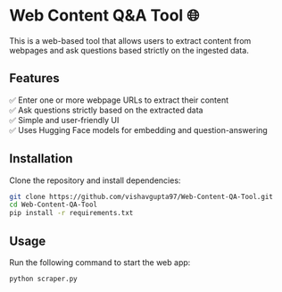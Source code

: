 # Web Content Q&A Tool 🌐

This is a web-based tool that allows users to extract content from webpages and ask questions based strictly on the ingested data.

## Features
✅ Enter one or more webpage URLs to extract their content  
✅ Ask questions strictly based on the extracted data  
✅ Simple and user-friendly UI  
✅ Uses Hugging Face models for embedding and question-answering  

## Installation  
Clone the repository and install dependencies:  
```sh
git clone https://github.com/vishavgupta97/Web-Content-QA-Tool.git
cd Web-Content-QA-Tool
pip install -r requirements.txt

```

## Usage

Run the following command to start the web app:

```sh
python scraper.py
